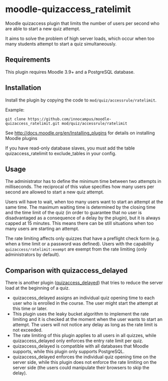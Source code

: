 # moodle-quizaccess_ratelimit

Moodle quizaccess plugin that limits the number of users per second who are able to start a new quiz attempt.

It aims to solve the problem of high server loads, which occur when too many students attempt to start a quiz simultaneously.

## Requirements

This plugin requires Moodle 3.9+ and a PostgreSQL database.

## Installation

Install the plugin by copying the code to
`mod/quiz/accessrule/ratelimit`.

Example:

    git clone https://github.com/innocampus/moodle-quizaccess_ratelimit.git mod/quiz/accessrule/ratelimit

See http://docs.moodle.org/en/Installing_plugins for details on installing Moodle plugins

If you have read-only database slaves, you must add the table quizaccess_ratelimit to exclude_tables in your config.

## Usage

The administrator has to define the minimum time between two attempts in milliseconds. The reciprocal of this value
specifies how many users per second are allowed to start a new quiz attempt.

Users will have to wait, when too many users want to start an attempt at the same time.
The maximum waiting time is determined by the closing time and the time limit of the quiz
(in order to guarantee that no user is disadvantaged as a consequence of a delay by the plugin), but it is always capped at 15 minutes.
This means there can be still situations when too many users are starting an attempt.

The rate limiting affects only quizzes that have a preflight check form (e.g. when a time limit or a password was defined).
Users with the capability `quizaccess/ratelimit:exempt` are exempt from the rate limiting (only administrators by default).

## Comparison with quizaccess_delayed

There is another plugin ([quizaccess_delayed](https://github.com/juacas/quizaccess_delayed))
that tries to reduce the server load at the beginning of a quiz.

* quizaccess_delayed assigns an individual quiz opening time to each user who is enrolled in the course. The user
might start the attempt at this time or later.
* This plugin uses the leaky bucket algorithm to implement the rate limiting and it is checked at the moment
when the user wants to start an attempt. The users will not notice any delay as long as the rate limit is not exceeded. 
* The rate limiting of this plugin applies to all users in all quizzes, while quizaccess_delayed only enforces
the entry rate limit per quiz. 
* quizaccess_delayed is compatible with all databases that Moodle supports, while this plugin only supports PostgreSQL.
* quizaccess_delayed enforces the individual quiz opening time on the server side, while this plugin does not
enforce the rate limiting on the server side (the users could manipulate their browsers to skip the delay).
